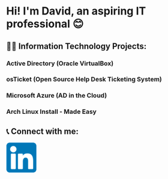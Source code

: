 <!--

![Image of Linux Penguin][1]

[1]: https://raw.githubusercontent.com/Oatmello/Markdowns/main/images/linux.png

-->

# Hi! I'm David, an aspiring IT professional 😊

## 👨‍💻 Information Technology Projects:

### Active Directory (Oracle VirtualBox)

### osTicket (Open Source Help Desk Ticketing System)

### Microsoft Azure (AD in the Cloud)

### Arch Linux Install - Made Easy


## 📞 Connect with me:
[![Image of LinkedIn][2]][3]

[2]: https://raw.githubusercontent.com/Oatmello/Markdowns/main/images/linked%20in%20logo.png

[3]: https://www.linkedin.com/in/david-g-169207157/

<!--
**Oatmello/Oatmello** is a ✨ _special_ ✨ repository because its `README.md` (this file) appears on your GitHub profile.

Here are some ideas to get you started:

- 🔭 I’m currently working on ...
- 🌱 I’m currently learning ...
- 👯 I’m looking to collaborate on ...
- 🤔 I’m looking for help with ...
- 💬 Ask me about ...
- 📫 How to reach me: ...
- 😄 Pronouns: ...
- ⚡ Fun fact: ...
-->
